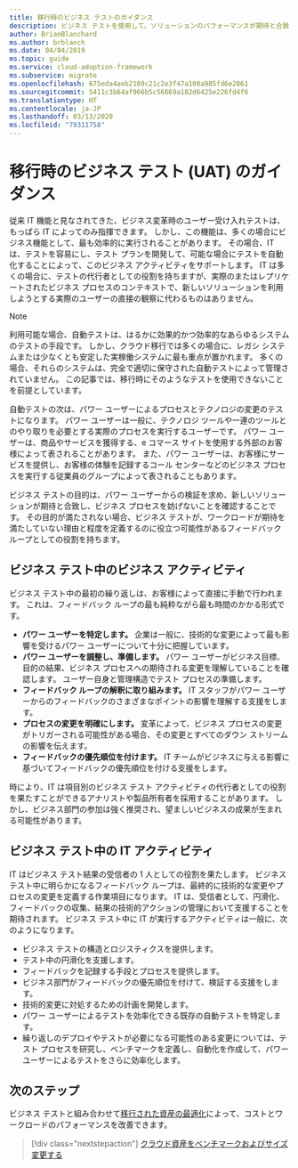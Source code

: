 ```yaml
---
title: 移行時のビジネス テストのガイダンス
description: ビジネス テストを使用して、ソリューションのパフォーマンスが期待と合致し、ビジネス プロセスを妨げないことを確認する方法について説明します。
author: BrianBlanchard
ms.author: brblanch
ms.date: 04/04/2019
ms.topic: guide
ms.service: cloud-adoption-framework
ms.subservice: migrate
ms.openlocfilehash: 675eda4aeb2109c21c2e3f47a100a985fd6e2861
ms.sourcegitcommit: 5411c3b64af966b5c56669a182d6425e226fd4f6
ms.translationtype: HT
ms.contentlocale: ja-JP
ms.lasthandoff: 03/13/2020
ms.locfileid: "79311758"
---
```

# <a name="guidance-for-business-testing-uat-during-migration"></a>移行時のビジネス テスト (UAT) のガイダンス

従来 IT 機能と見なされてきた、ビジネス変革時のユーザー受け入れテストは、もっぱら IT によってのみ指揮できます。 しかし、この機能は、多くの場合にビジネス機能として、最も効率的に実行されることがあります。 その場合、IT は、テストを容易にし、テスト プランを開発して、可能な場合にテストを自動化することによって、このビジネス アクティビティをサポートします。 IT は多くの場合に、テストの代行者としての役割を持ちますが、実際のまたはレプリケートされたビジネス プロセスのコンテキストで、新しいソリューションを利用しようとする実際のユーザーの直接の観察に代わるものはありません。

> [!NOTE]
> 利用可能な場合、自動テストは、はるかに効果的かつ効率的なあらゆるシステムのテストの手段です。 しかし、クラウド移行では多くの場合に、レガシ システムまたは少なくとも安定した実稼働システムに最も重点が置かれます。 多くの場合、それらのシステムは、完全で適切に保守された自動テストによって管理されていません。 この記事では、移行時にそのようなテストを使用できないことを前提としています。

自動テストの次は、パワー ユーザーによるプロセスとテクノロジの変更のテストになります。 パワー ユーザーは一般に、テクノロジ ツールや一連のツールとのやり取りを必要とする実際のプロセスを実行するユーザーです。 パワー ユーザーは、商品やサービスを獲得する、e コマース サイトを使用する外部のお客様によって表されることがあります。 また、パワー ユーザーは、お客様にサービスを提供し、お客様の体験を記録するコール センターなどのビジネス プロセスを実行する従業員のグループによって表されることもあります。

ビジネス テストの目的は、パワー ユーザーからの検証を求め、新しいソリューションが期待と合致し、ビジネス プロセスを妨げないことを確認することです。 その目的が満たされない場合、ビジネス テストが、ワークロードが期待を満たしていない理由と程度を定義するのに役立つ可能性があるフィードバック ループとしての役割を持ちます。

## <a name="business-activities-during-business-testing"></a>ビジネス テスト中のビジネス アクティビティ

ビジネス テスト中の最初の繰り返しは、お客様によって直接に手動で行われます。 これは、フィードバック ループの最も純粋ながら最も時間のかかる形式です。

- **パワー ユーザーを特定します。** 企業は一般に、技術的な変更によって最も影響を受けるパワー ユーザーについて十分に把握しています。
- **パワー ユーザーを調整し、準備します。** パワー ユーザーがビジネス目標、目的の結果、ビジネス プロセスへの期待される変更を理解していることを確認します。 ユーザー自身と管理構造でテスト プロセスの準備します。
- **フィードバック ループの解釈に取り組みます。** IT スタッフがパワー ユーザーからのフィードバックのさまざまなポイントの影響を理解する支援をします。
- **プロセスの変更を明確にします。** 変革によって、ビジネス プロセスの変更がトリガーされる可能性がある場合、その変更とすべてのダウン ストリームの影響を伝えます。
- **フィードバックの優先順位を付けます。** IT チームがビジネスに与える影響に基づいてフィードバックの優先順位を付ける支援をします。

時により、IT は項目別のビジネス テスト アクティビティの代行者としての役割を果たすことができるアナリストや製品所有者を採用することがあります。 しかし、ビジネス部門の参加は強く推奨され、望ましいビジネスの成果が生まれる可能性があります。

## <a name="it-activities-during-business-testing"></a>ビジネス テスト中の IT アクティビティ

IT はビジネス テスト結果の受信者の 1 人としての役割を果たします。 ビジネス テスト中に明らかになるフィードバック ループは、最終的に技術的な変更やプロセスの変更を定義する作業項目になります。 IT は、受信者として、円滑化、フィードバックの収集、結果の技術的アクションの管理において支援することを期待されます。 ビジネス テスト中に IT が実行するアクティビティは一般に、次のようになります。

- ビジネス テストの構造とロジスティクスを提供します。
- テスト中の円滑化を支援します。
- フィードバックを記録する手段とプロセスを提供します。
- ビジネス部門がフィードバックの優先順位を付けて、検証する支援をします。
- 技術的変更に対処するための計画を開発します。
- パワー ユーザーによるテストを効率化できる既存の自動テストを特定します。
- 繰り返しのデプロイやテストが必要になる可能性のある変更については、テスト プロセスを研究し、ベンチマークを定義し、自動化を作成して、パワー ユーザーによるテストをさらに効率化します。

## <a name="next-steps"></a>次のステップ

ビジネス テストと組み合わせて[移行された資産の最適化](./optimize.md)によって、コストとワークロードのパフォーマンスを改善できます。

> [!div class="nextstepaction"]
> [クラウド資産をベンチマークおよびサイズ変更する](./optimize.md)
